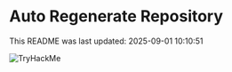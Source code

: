 # Auto Regenerate Repository

This README was last updated: 2025-09-01 10:10:51

 ![TryHackMe](https://tryhackme.com/badge/533634)